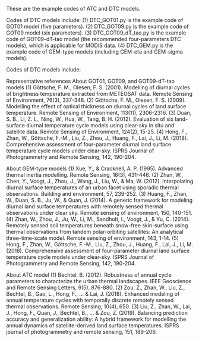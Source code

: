 These are the example codes of ATC and DTC models.

Codes of DTC models include:
(1) DTC_GOT01.py is the example code of GOT01 model (five parameters).
(2) DTC_GOT09.py is the example code of GOT09 model (six parameters).
(3) DTC_GOT09_dT_tao.py is the example code of GOT09-dT-tao model (the recommended four-parameters DTC models), which is applicable for MODIS data.
(4) DTC_GEM.py is the example code of GEM-type models (including GEM-eta and GEM-sigma models).

Codes of DTC models include:



Representative references
About GOT01, GOT09, and GOT09-dT-tao models
(1) Göttsche, F. M., Olesen, F. S. (2001). Modelling of diurnal cycles of brightness temperature extracted from METEOSAT data. Remote Sensing of Environment, 76(3), 337-348. 
(2) Göttsche, F. M., Olesen, F. S. (2009). Modelling the effect of optical thickness on diurnal cycles of land surface temperature. Remote Sensing of Environment, 113(11), 2306-2316. 
(3) Duan, S. B., Li, Z. L., Ning, W., Hua, W., Tang, B. H. (2012). Evaluation of six land-surface diurnal temperature cycle models using clear-sky in situ and satellite data. Remote Sensing of Environment, 124(2), 15-25. 
(4) Hong, F., Zhan, W., Göttsche, F.-M., Liu, Z., Zhou, J., Huang, F., Lai, J., Li, M. (2018). Comprehensive assessment of four-parameter diurnal land surface temperature cycle models under clear-sky. ISPRS Journal of Photogrammetry and Remote Sensing, 142, 190-204. 

About GEM-type models
(1) Xue, Y., & Cracknell, A. P. (1995). Advanced thermal inertia modelling. Remote Sensing, 16(3), 431-446.
(2) Zhan, W., Chen, Y., Voogt, J., Zhou, J., Wang, J., Liu, W., & Ma, W. (2012). Interpolating diurnal surface temperatures of an urban facet using sporadic thermal observations. Building and environment, 57, 239-252.
(3) Huang, F., Zhan, W., Duan, S. B., Ju, W., & Quan, J. (2014). A generic framework for modeling diurnal land surface temperatures with remotely sensed thermal observations under clear sky. Remote sensing of environment, 150, 140-151.
(4) Zhan, W., Zhou, J., Ju, W., Li, M., Sandholt, I., Voogt, J., & Yu, C. (2014). Remotely sensed soil temperatures beneath snow-free skin-surface using thermal observations from tandem polar-orbiting satellites: An analytical three-time-scale model. Remote sensing of environment, 143, 1-14.
(5) Hong, F., Zhan, W., Göttsche, F.-M., Liu, Z., Zhou, J., Huang, F., Lai, J., Li, M. (2018). Comprehensive assessment of four-parameter diurnal land surface temperature cycle models under clear-sky. ISPRS Journal of Photogrammetry and Remote Sensing, 142, 190-204. 

About ATC model
(1) Bechtel, B. (2012). Robustness of annual cycle parameters to characterize the urban thermal landscapes. IEEE Geoscience and Remote Sensing Letters, 9(5), 876-880.
(2) Zou, Z., Zhan, W., Liu, Z., Bechtel, B., Gao, L., Hong, F., ... & Lai, J. (2018). Enhanced modeling of annual temperature cycles with temporally discrete remotely sensed thermal observations. Remote Sensing, 10(4), 650.
(3) Liu, Z., Zhan, W., Lai, J., Hong, F., Quan, J., Bechtel, B., ... & Zou, Z. (2019). Balancing prediction accuracy and generalization ability: A hybrid framework for modelling the annual dynamics of satellite-derived land surface temperatures. ISPRS journal of photogrammetry and remote sensing, 151, 189-206.
